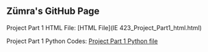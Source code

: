 ## Zümra's GitHub Page 

Project Part 1 HTML File: [HTML File](IE 423_Project_Part1_html.html)
 
Project Part 1 Python Codes: [Project Part 1 Python file](IE423_Project_Part1_Code.py)


